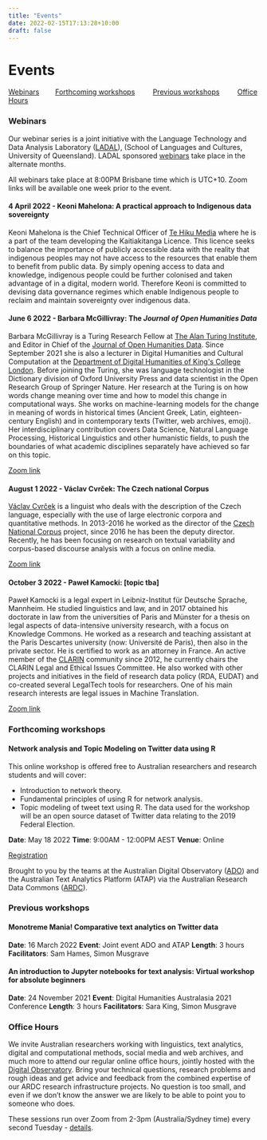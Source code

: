 ```yaml
---
title: "Events"
date: 2022-02-15T17:13:28+10:00
draft: false
---
```

# Events

[Webinars](#webinars)  &emsp;&emsp;[Forthcoming workshops](#forthcoming-workshops) &emsp;&emsp; [Previous workshops](#previous-workshops)   &emsp;&emsp; [Office Hours](#office-hours)
### Webinars

Our webinar series is a joint initiative with the Language Technology and Data Analysis Laboratory ([LADAL](https://slcladal.github.io/index.html)), (School of Languages and Cultures, University of Queensland). LADAL sponsored [webinars](https://slcladal.github.io/webinars2022.html) take place in the alternate months.

All webinars take place at 8:00PM Brisbane time which is UTC+10. Zoom links will be available one week prior to the event.

#### 4 April 2022 - Keoni Mahelona: A practical approach to Indigenous data sovereignty
Keoni Mahelona is the Chief Technical Officer of [Te Hiku Media](https://tehiku.nz/) where he is a part of the team developing the Kaitiakitanga Licence. This licence seeks to balance the importance of publicly accessible data with the reality that indigenous peoples may not have access to the resources that enable them to benefit from public data. By simply opening access to data and knowledge, indigenous people could be further colonised and taken advantage of in a digital, modern world. Therefore Keoni is committed to devising data governance regimes which enable Indigenous people to reclaim and maintain sovereignty over indigenous data.

#### June 6 2022 - Barbara McGillivray: The *Journal of Open Humanities Data*
Barbara McGillivray is a Turing Research Fellow at [The Alan Turing Institute](https://www.turing.ac.uk/), and Editor in Chief of the [Journal of Open Humanities Data](https://openhumanitiesdata.metajnl.com/). Since September 2021 she is also a lecturer in Digital Humanities and Cultural Computation at the [Department of Digital Humanities of King's College London](https://www.kcl.ac.uk/ddh). Before joining the Turing, she was language technologist in the Dictionary division of Oxford University Press and data scientist in the Open Research Group of Springer Nature. Her research at the Turing is on how words change meaning over time and how to model this change in computational ways. She works on machine-learning models for the change in meaning of words in historical times (Ancient Greek, Latin, eighteen-century English) and in contemporary texts (Twitter, web archives, emoji). Her interdisciplinary contribution covers Data Science, Natural Language Processing, Historical Linguistics and other humanistic fields, to push the boundaries of what academic disciplines separately have achieved so far on this topic.

[Zoom link](https://uqz.zoom.us/j/83999047730?from=addon)

#### August 1 2022 - Václav Cvrček: The Czech national Corpus
[Václav Cvrček](https://ucnk.ff.cuni.cz/en/institute/people/vaclav-cvrcek-2/) is a linguist who deals with the description of the Czech language, especially with the use of large electronic corpora and quantitative methods. In 2013-2016 he worked as the director of the [Czech National Corpus](https://ucnk.ff.cuni.cz/en/) project, since 2016 he has been the deputy director. Recently, he has been focusing on research on textual variability and corpus-based discourse analysis with a focus on online media.

[Zoom link](https://uqz.zoom.us/j/81439620559?from=addon)


#### October 3 2022 - Paweł Kamocki: [topic tba]
Paweł Kamocki is a legal expert in Leibniz-Institut für Deutsche Sprache, Mannheim. He studied linguistics and law, and in 2017 obtained his doctorate in law from the universities of Paris and Münster for a thesis on legal aspects of data-intensive university research, with a focus on Knowledge Commons. He worked as a research and teaching assistant at the Paris Descartes university (now: Université de Paris), then also in the private sector. He is certified to work as an attorney in France. An active member of the [CLARIN](https://www.clarin.eu/) community since 2012, he currently chairs the CLARIN Legal and Ethical Issues Committee. He also worked with other projects and initiatives in the field of research data policy (RDA, EUDAT) and co-created several LegalTech tools for researchers. One of his main research interests are legal issues in Machine Translation.

[Zoom link](https://uqz.zoom.us/j/82090438697?from=addon)

### Forthcoming workshops 

#### Network analysis and Topic Modeling on Twitter data using R

This online workshop is offered free to Australian researchers and research students and will cover:
- Introduction to network theory.
- Fundamental principles of using R for network analysis.
- Topic modeling of tweet text using R.
The data used for the workshop will be an open source dataset of Twitter data relating to the 2019 Federal Election.

**Date**: May 18 2022
**Time**: 9:00AM - 12:00PM AEST
**Venue**: Online

[Registration](https://www.eventbrite.com.au/e/network-analysis-and-topic-modeling-on-twitter-data-using-r-registration-327690108937)

Brought to you by the teams at the Australian Digital Observatory ([ADO](https://www.digitalobservatory.net.au/)) and the Australian Text Analytics Platform (ATAP) via the Australian Research Data Commons ([ARDC](https://ardc.edu.au/)).


### Previous workshops

#### Monotreme Mania! Comparative text analytics on Twitter data
**Date**: 16 March 2022
**Event**: Joint event ADO and ATAP
**Length**: 3 hours
**Facilitators**: Sam Hames, Simon Musgrave

#### An introduction to Jupyter notebooks for text analysis: Virtual workshop for absolute beginners
**Date**: 24 November 2021
**Event**: Digital Humanities Australasia 2021 Conference
**Length**: 3 hours
**Facilitators**: Sara King, Simon Musgrave

### Office Hours

We invite Australian researchers working with linguistics, text analytics, digital and computational methods, social media and web archives, and much more to attend our regular online office hours, jointly hosted with the [Digital Observatory](https://research.qut.edu.au/digitalobservatory/). Bring your technical questions, research problems and rough ideas and get advice and feedback from the combined expertise of our ARDC research infrastructure projects. No question is too small, and even if we don’t know the answer we are likely to be able to point you to someone who does.

These sessions run over Zoom from 2-3pm (Australia/Sydney time) every second Tuesday - [details](https://research.qut.edu.au/digitalobservatory/office-hours/).


